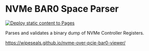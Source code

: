 # NVMe BAR0 Space Parser

[![Deploy static content to Pages](https://github.com/wipeseals/nvme-over-pcie-bar0-viewer/actions/workflows/static.yml/badge.svg?branch=master)](https://github.com/wipeseals/nvme-over-pcie-bar0-viewer/actions/workflows/static.yml)

Parses and validates a binary dump of NVMe Controller Registers.

<https://wipeseals.github.io/nvme-over-pcie-bar0-viewer/>
